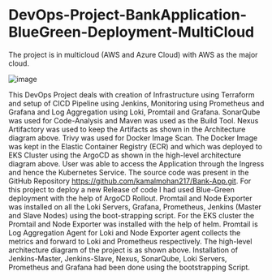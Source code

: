 # DevOps-Project-BankApplication-BlueGreen-Deployment-MultiCloud

The project is in multicloud (AWS and Azure Cloud) with AWS as the major cloud.

![image](https://github.com/user-attachments/assets/7e4b648d-c4e5-4e30-9690-793c6c6f011b)

This DevOps Project deals with creation of Infrastructure using Terraform and setup of CICD Pipeline using Jenkins, Monitoring using Prometheus and Grafana and Log Aggregation using Loki, Promtail and Grafana. SonarQube was used for Code-Analysis and Maven was used as the Build Tool. Nexus Artifactory was used to keep the Artifacts as shown in the Architecture diagram above. Trivy was used for Docker Image Scan. The Docker Image was kept in the Elastic Container Registry (ECR) and which was deployed to EKS Cluster using the ArgoCD as shown in the high-level architecture diagram above. User was able to access the Application through the Ingress and hence the Kubernetes Service. The source code was present in the GitHub Repository https://github.com/kamalmohan217/Bank-App.git. For this project to deploy a new Release of code I had used Blue-Green deployment with the help of ArgoCD Rollout. Promtail and Node Exporter was installed on all the Loki Servers, Grafana, Prometheus, Jenkins (Master and Slave Nodes) using the boot-strapping script. For the EKS cluster the Promtail and Node Exporter was installed with the help of helm. 
Promtail is Log Aggregation Agent for Loki and Node Exporter agent collects the metrics and forward to Loki and Prometheus respectively. The high-level architecture diagram of the project is as shown above. Installation of Jenkins-Master, Jenkins-Slave, Nexus, SonarQube, Loki Servers, Prometheus and Grafana had been done using the bootstrapping Script. 
